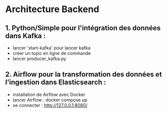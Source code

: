 # Architecture Backend

## 1. Python/Simple pour l'intégration des données dans Kafka : 

- lancer 'start-kafka' pour lancer kafka
- créer un topic en ligne de commande
- lancer producer_kafka.py

## 2. Airflow pour la transformation des données et l’ingestion dans Elasticsearch : 

- installation de Airflow avec Docker
- lancer Airflow : docker compose up
- se connecter : http://127.0.0.1:8080/